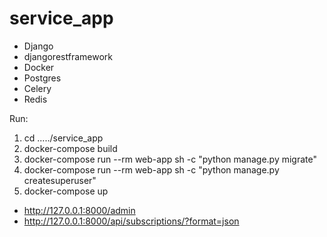# service_app

- Django
- djangorestframework
- Docker
- Postgres
- Celery
- Redis

Run:

1. cd ...../service_app
2. docker-compose build
3. docker-compose run --rm web-app sh -c "python manage.py migrate"
4. docker-compose run --rm web-app sh -c "python manage.py createsuperuser"
5. docker-compose up

- http://127.0.0.1:8000/admin
- http://127.0.0.1:8000/api/subscriptions/?format=json
